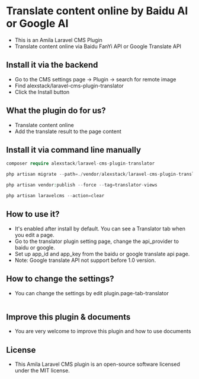 # Translate content online by Baidu AI or Google AI

-   This is an Amila Laravel CMS Plugin
-   Translate content online via Baidu FanYi API or Google Translate API

## Install it via the backend

-   Go to the CMS settings page -> Plugin -> search for remote image
-   Find alexstack/laravel-cms-plugin-translator
-   Click the Install button

## What the plugin do for us?

-   Translate content online
-   Add the translate result to the page content

## Install it via command line manually

```php
composer require alexstack/laravel-cms-plugin-translator

php artisan migrate --path=./vendor/alexstack/laravel-cms-plugin-translator/src/database/migrations

php artisan vendor:publish --force --tag=translator-views

php artisan laravelcms --action=clear

```

## How to use it?

-   It's enabled after install by default. You can see a Translator tab when you edit a page.
-   Go to the translator plugin setting page, change the api_provider to baidu or google.
-   Set up app_id and app_key from the baidu or google translate api page.
-   Note: Google translate API not support before 1.0 version.

## How to change the settings?

-   You can change the settings by edit plugin.page-tab-translator

```json

```

## Improve this plugin & documents

-   You are very welcome to improve this plugin and how to use documents

## License

-   This Amila Laravel CMS plugin is an open-source software licensed under the MIT license.
